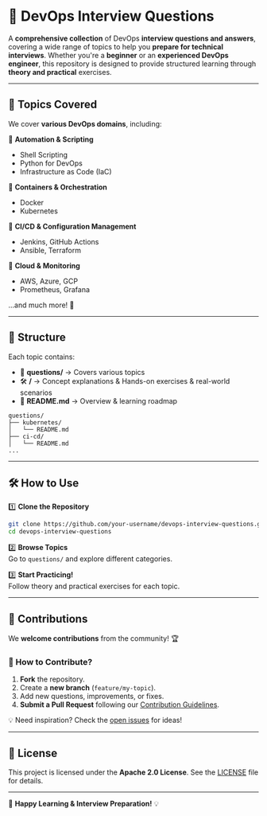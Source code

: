 # 🚀 DevOps Interview Questions  

A **comprehensive collection** of DevOps **interview questions and answers**, covering a wide range of topics to help you **prepare for technical interviews**. Whether you're a **beginner** or an **experienced DevOps engineer**, this repository is designed to provide structured learning through **theory and practical** exercises.

---

## 📌 Topics Covered  
We cover **various DevOps domains**, including:  

📂 **Automation & Scripting**  
- Shell Scripting  
- Python for DevOps  
- Infrastructure as Code (IaC)  

📂 **Containers & Orchestration**  
- Docker  
- Kubernetes  

📂 **CI/CD & Configuration Management**  
- Jenkins, GitHub Actions  
- Ansible, Terraform  

📂 **Cloud & Monitoring**  
- AWS, Azure, GCP  
- Prometheus, Grafana  

...and much more! 🎯  

---

## 📖 Structure  
Each topic contains:  
- 📜 **questions/** → Covers various topics
- 🛠️ **<topic>/** → Concept explanations & Hands-on exercises & real-world scenarios  
- 📄 **README.md** → Overview & learning roadmap  

```
questions/
├── kubernetes/
│   └── README.md
├── ci-cd/
│   └── README.md
...
```

---

## 🛠 How to Use  
1️⃣ **Clone the Repository**  
```sh
git clone https://github.com/your-username/devops-interview-questions.git
cd devops-interview-questions
```
2️⃣ **Browse Topics**  
Go to `questions/` and explore different categories.  

3️⃣ **Start Practicing!**  
Follow theory and practical exercises for each topic.

---

## 🤝 Contributions  
We **welcome contributions** from the community! 🏆  

### 🚀 How to Contribute?  
1. **Fork** the repository.  
2. Create a **new branch** (`feature/my-topic`).  
3. Add new questions, improvements, or fixes.  
4. **Submit a Pull Request** following our [Contribution Guidelines](CONTRIBUTING.md).  

💡 Need inspiration? Check the [open issues](https://github.com/your-username/devops-interview-questions/issues) for ideas!

---

## 📜 License  
This project is licensed under the **Apache 2.0 License**. See the [LICENSE](LICENSE) file for details.  

---

🚀 **Happy Learning & Interview Preparation!** 💡  
